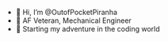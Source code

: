 - 👋 Hi, I’m @OutofPocketPiranha
- 👀 AF Veteran, Mechanical Engineer
- 🌱 Starting my adventure in the coding world
